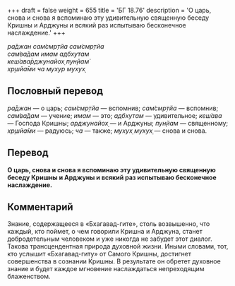 +++
draft = false
weight = 655
title = 'БГ 18.76'
description = 'О царь, снова и снова я вспоминаю эту удивительную священную беседу Кришны и Арджуны и всякий раз испытываю бесконечное наслаждение.'
+++

_ра̄джан сам̇смр̣тйа сам̇смр̣тйа  
сам̇ва̄дам имам адбхутам  
кеш́ава̄рджунайох̣ пун̣йам̇  
х̣р̣шйа̄ми ча мухур мухух̣_

## Пословный перевод

_ра̄джан_ — о царь; _сам̇смр̣тйа_ — вспомнив; _сам̇смр̣тйа_ — вспомнив; _сам̇ва̄дам_ — учение; _имам_ — это; _адбхутам_ — удивительное; _кеш́ава_ — Господа Кришны; _арджунайох̣_ — и Арджуны; _пун̣йам_ — священному; _хр̣шйа̄ми_ — радуюсь; _ча_ — также; _мухух̣_ _мухух̣_ — снова и снова.

## Перевод

**О царь, снова и снова я вспоминаю эту удивительную священную беседу Кришны и Арджуны и всякий раз испытываю бесконечное наслаждение.**

## Комментарий

Знание, содержащееся в «Бхагавад-гите», столь возвышенно, что каждый, кто поймет, о чем говорили Кришна и Арджуна, станет добродетельным человеком и уже никогда не забудет этот диалог. Такова трансцендентная природа духовной жизни. Иными словами, тот, кто услышит «Бхагавад-гиту» от Самого Кришны, достигнет совершенства в сознании Кришны. В результате он обретет духовное знание и будет каждое мгновение наслаждаться непреходящим блаженством.
